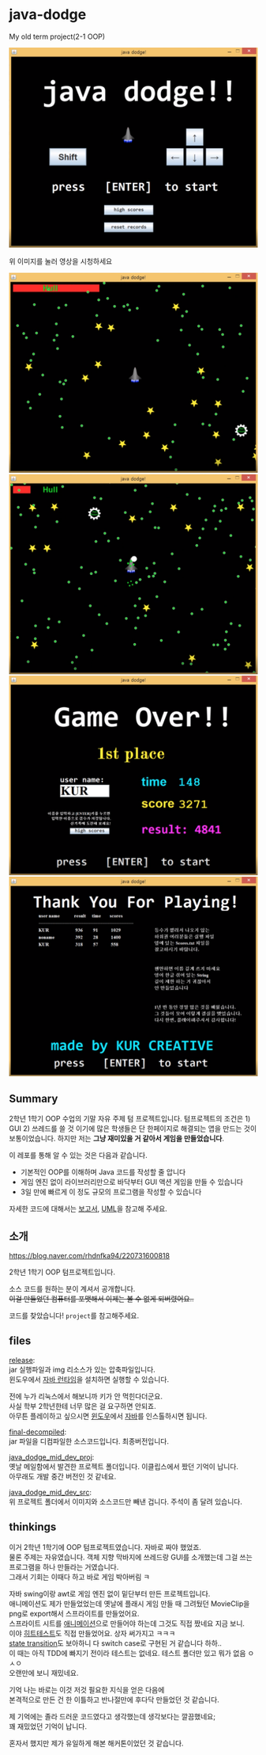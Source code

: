 # java-dodge
My old term project(2-1 OOP)

[![1](img/j1.png)](https://youtu.be/Z2-yvlf-otM)

위 이미지를 눌러 영상을 시청하세요

![2](img/j2.png)
![3](img/j3.png)
![4](img/j4.png)
![5](img/j5.png)

## Summary
2학년 1학기 OOP 수업의 기말 자유 주제 텀 프로젝트입니다. 텀프로젝트의 조건은 1) GUI 2) 쓰레드를 쓸 것 이기에 많은 학생들은 단 한페이지로 해결되는 앱을 만드는 것이 보통이었습니다. 하지만 저는 **그냥 재미있을 거 같아서 게임을 만들었습니다**.

이 레포를 통해 알 수 있는 것은 다음과 같습니다.
- 기본적인 OOP를 이해하며 Java 코드를 작성할 줄 압니다
- 게임 엔진 없이 라이브러리만으로 바닥부터 GUI 액션 게임을 만들 수 있습니다
- 3일 만에 빠르게 이 정도 규모의 프로그램을 작성할 수 있습니다

자세한 코드에 대해서는 [보고서](./project/report,%20UML/report.pdf), [UML](./project/report,%20UML/UML.gif)을 참고해 주세요.

## 소개
https://blog.naver.com/rhdnfka94/220731600818

2학년 1학기 OOP 텀프로젝트입니다. 

소스 코드를 원하는 분이 계셔서 공개합니다. \
~~이걸 만들었던 컴퓨터를 포맷해서 이제는 볼 수 없게 되버렸어요..~~

코드를 찾았습니다! `project`를 참고해주세요.

## files
[release](https://github.com/KUR-creative/java-dodge/blob/master/java%2Bdodge.zip): \
jar 실행파일과 img 리소스가 있는 압축파일입니다. \
윈도우에서 [자바 런타임](https://java.com/ko/)을 설치하면 실행할 수 있습니다. 

전에 누가 리눅스에서 해보니까 키가 안 먹힌다더군요. \
사실 학부 2학년한테 너무 많은 걸 요구하면 안되죠. \
아무튼 플레이하고 싶으시면 [윈도우](https://www.microsoft.com/ko-kr/windows/get-windows-10)에서 [자바](https://java.com/ko/)를 인스톨하시면 됩니다. 

[final-decompiled](https://github.com/KUR-creative/java-dodge/tree/master/old/final-decompiled): \
jar 파일을 디컴파일한 소스코드입니다. 최종버전입니다. 

[java_dodge_mid_dev_proj](https://github.com/KUR-creative/java-dodge/tree/master/old/java_dodge_mid_dev_proj): \
옛날 메일함에서 발견한 프로젝트 폴더입니다. 이클립스에서 짰던 기억이 납니다. \
아무래도 개발 중간 버전인 것 같네요. 

[java_dodge_mid_dev_src](https://github.com/KUR-creative/java-dodge/tree/master/old/java_dodge_mid_dev_src): \
위 프로젝트 폴더에서 이미지와 소스코드만 빼낸 겁니다. 주석이 좀 달려 있습니다. 

## thinkings
이거 2학년 1학기에 OOP 텀프로젝트였습니다. 자바로 짜야 했었죠. \
물론 주제는 자유였습니다. 객체 지향 막바지에 쓰레드랑 GUI를 소개했는데 그걸 쓰는 프로그램을 하나 만들라는 거였습니다. \
그래서 기회는 이때다 하고 바로 게임 박아버림 ㅋ 

자바 swing이랑 awt로 게임 엔진 없이 밑단부터 만든 프로젝트입니다. \
애니메이션도 제가 만들었었는데 옛날에 플래시 게임 만들 때 그려뒀던 MovieClip을 png로 export해서 스프라이트를 만들었어요. \
스프라이트 시트를 [애니메이션](https://github.com/KUR-creative/java-dodge/blob/master/project/src/dodge/Animation.java)으로 만들어야 하는데 그것도 직접 짰네요 지금 보니. \
이야 [히트테스트](https://github.com/KUR-creative/java-dodge/blob/9b95cc0e24b9d6775e6949ae930ab2f143824828/project/src/dodge/GameObject.java#L45)도 직접 만들었어요. 상자 써가지고 ㅋㅋㅋ \
[state transition](https://github.com/KUR-creative/java-dodge/blob/master/project/src/dodge/SceneManager.java)도 보아하니 다 switch case로 구현된 거 같습니다 하하.. \
이 때는 아직 TDD에 빠지기 전이라 테스트는 없네요. 테스트 폴더만 있고 뭐가 없음 ㅇㅅㅇ \
오랜만에 보니 재밌네요.

기억 나는 바로는 이것 저것 필요한 지식을 얻은 다음에 \
본격적으로 만든 건 한 이틀하고 반나절만에 후다닥 만들었던 것 같습니다. 

제 기억에는 졸라 드러운 코드였다고 생각했는데 생각보다는 깔끔했네요; \
꽤 재밌었던 기억이 납니다. 

혼자서 했지만 제가 유일하게 해본 해커톤이었던 것 같습니다.

